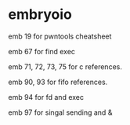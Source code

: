# embryoio

emb 19 for pwntools cheatsheet

emb 67 for find exec

emb 71, 72, 73, 75 for c references.

emb 90, 93 for fifo references.

emb 94 for fd and exec&#x20;

emb 97 for singal sending and &
